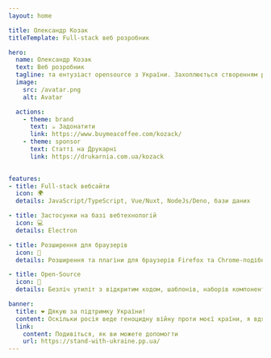```yaml
---
layout: home

title: Олександр Козак
titleTemplate: Full-stack веб розробник

hero:
  name: Олександр Козак
  text: Веб розробник
  tagline: та ентузіаст opensource з України. Захоплюється створенням рішень для допомоги людям
  image:
    src: /avatar.png
    alt: Avatar

  actions:
    - theme: brand
      text: ☕ Задонатити
      link: https://www.buymeacoffee.com/kozack/
    - theme: sponsor
      text: Статті на Друкарні
      link: https://drukarnia.com.ua/kozack
      

features:
- title: Full-stack вебсайти
  icon: 🌍
  details: JavaScript/TypeScript, Vue/Nuxt, NodeJs/Deno, бази даних

- title: Застосунки на базі вебтехнологій
  icon: 💻
  details: Electron

- title: Розширення для браузерів
  icon: 🧩
  details: Розширення та плагіни для браузерів Firefox та Chrome-подібних

- title: Open-Source
  icon: 🤝
  details: Безліч утиліт з відкритим кодом, шаблонів, наборів компонентів. Численні внески до open-source проектів.

banner:
  title: ❤️ Дякую за підтримку України!
  content: Оскільки росія веде геноцидну війну проти моєї країни, я вдячний усім, хто продовжує підтримувати Україну в нашій боротьбі за свободу.
  link:
    content: Подивіться, як ви можете допомогти
    url: https://stand-with-ukraine.pp.ua/
---
```


